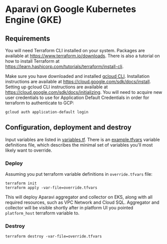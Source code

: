 # Aparavi on Google Kubernetes Engine (GKE)

## Requirements

You will need Terraform CLI installed on your system. Packages are available at
https://www.terraform.io/downloads. There is also a tutorial on how to install
Terraform at https://learn.hashicorp.com/tutorials/terraform/install-cli.

Make sure you have downloaded and installed [gcloud CLI](https://cloud.google.com/sdk/gcloud#download_and_install_the). Installation
instructions are available at https://cloud.google.com/sdk/docs/install.
Setting up gcloud CLI instructions are available at
https://cloud.google.com/sdk/docs/initializing. You will need to acquire new
user credentials to use for Application Default Credentials in order for
terraform to authenticate to GCP:

```
gcloud auth application-default login
```

## Configuration, deployment and destroy

Input variables are listed in [variables.tf](./variables.tf). There is an
[example.tfvars](./example.tfvars) variable definitions file, which describes
the minimal set of variables you'll most likely want to override.

### Deploy

Assuming you put terraform variable definitions in `override.tfvars` file:

```
terraform init
terraform apply -var-file=override.tfvars
```

This will deploy Aparavi aggregator and collector on EKS, along with all
required resources, such as VPC Network and Cloud SQL. Aggregator and collector
will be visible shortly after in platform UI you pointed `platform_host`
terraform variable to.

### Destroy

```
terraform destroy -var-file=override.tfvars
```
